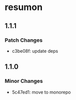 # resumon

## 1.1.1

### Patch Changes

- c3be08f: update deps

## 1.1.0

### Minor Changes

- 5c47ed1: move to monorepo
